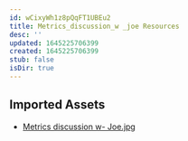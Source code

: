 ```yaml
---
id: wCixyWh1z8pQqFT1UBEu2
title: Metrics_discussion_w _joe Resources
desc: ''
updated: 1645225706399
created: 1645225706399
stub: false
isDir: true
---
```

## Imported Assets
- [Metrics discussion w- Joe.jpg](/assets/metrics-discussion-w--joe.jpg)
